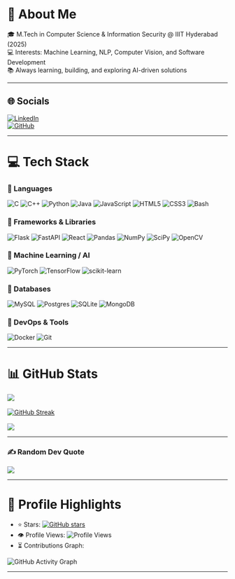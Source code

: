 # 💫 About Me  
🎓 M.Tech in Computer Science & Information Security @ IIIT Hyderabad (2025)  
💻 Interests: Machine Learning, NLP, Computer Vision, and Software Development  
📚 Always learning, building, and exploring AI-driven solutions  

---

## 🌐 Socials  
[![LinkedIn](https://img.shields.io/badge/LinkedIn-%230077B5.svg?logo=linkedin&logoColor=white)](https://www.linkedin.com/in/shiva-s369/)  
[![GitHub](https://img.shields.io/badge/GitHub-181717.svg?logo=github&logoColor=white)](https://github.com/ss-369)  

---

# 💻 Tech Stack  

### 🔹 Languages  
![C](https://img.shields.io/badge/c-%2300599C.svg?style=for-the-badge&logo=c&logoColor=white) ![C++](https://img.shields.io/badge/c++-%2300599C.svg?style=for-the-badge&logo=c%2B%2B&logoColor=white) ![Python](https://img.shields.io/badge/python-3670A0?style=for-the-badge&logo=python&logoColor=ffdd54) ![Java](https://img.shields.io/badge/java-%23ED8B00.svg?style=for-the-badge&logo=java&logoColor=white) ![JavaScript](https://img.shields.io/badge/javascript-%23323330.svg?style=for-the-badge&logo=javascript&logoColor=%23F7DF1E) ![HTML5](https://img.shields.io/badge/html5-%23E34F26.svg?style=for-the-badge&logo=html5&logoColor=white) ![CSS3](https://img.shields.io/badge/css3-%231572B6.svg?style=for-the-badge&logo=css3&logoColor=white) ![Bash](https://img.shields.io/badge/bash-%23121011.svg?style=for-the-badge&logo=gnu-bash&logoColor=white)  

### 🔹 Frameworks & Libraries  
![Flask](https://img.shields.io/badge/flask-%23000.svg?style=for-the-badge&logo=flask&logoColor=white) ![FastAPI](https://img.shields.io/badge/FastAPI-005571?style=for-the-badge&logo=fastapi) ![React](https://img.shields.io/badge/react-%2320232a.svg?style=for-the-badge&logo=react&logoColor=%2361DAFB) ![Pandas](https://img.shields.io/badge/pandas-%23150458.svg?style=for-the-badge&logo=pandas&logoColor=white) ![NumPy](https://img.shields.io/badge/numpy-%23013243.svg?style=for-the-badge&logo=numpy&logoColor=white) ![SciPy](https://img.shields.io/badge/SciPy-%230C55A5.svg?style=for-the-badge&logo=scipy&logoColor=white) ![OpenCV](https://img.shields.io/badge/opencv-%23white.svg?style=for-the-badge&logo=opencv&logoColor=black)  

### 🔹 Machine Learning / AI  
![PyTorch](https://img.shields.io/badge/PyTorch-%23EE4C2C.svg?style=for-the-badge&logo=PyTorch&logoColor=white) ![TensorFlow](https://img.shields.io/badge/TensorFlow-%23FF6F00.svg?style=for-the-badge&logo=TensorFlow&logoColor=white) ![scikit-learn](https://img.shields.io/badge/scikit--learn-%23F7931E.svg?style=for-the-badge&logo=scikit-learn&logoColor=white)  

### 🔹 Databases  
![MySQL](https://img.shields.io/badge/mysql-%2300f.svg?style=for-the-badge&logo=mysql&logoColor=white) ![Postgres](https://img.shields.io/badge/postgres-%23316192.svg?style=for-the-badge&logo=postgresql&logoColor=white) ![SQLite](https://img.shields.io/badge/sqlite-%2307405e.svg?style=for-the-badge&logo=sqlite&logoColor=white) ![MongoDB](https://img.shields.io/badge/MongoDB-%234ea94b.svg?style=for-the-badge&logo=mongodb&logoColor=white)  

### 🔹 DevOps & Tools  
![Docker](https://img.shields.io/badge/docker-%230db7ed.svg?style=for-the-badge&logo=docker&logoColor=white) ![Git](https://img.shields.io/badge/git-%23F05033.svg?style=for-the-badge&logo=git&logoColor=white)  

---

# 📊 GitHub Stats  
![](https://github-readme-stats.vercel.app/api?username=ss-369&theme=radical&hide_border=true&include_all_commits=true&count_private=false)<br/>  
[![GitHub Streak](https://streak-stats.demolab.com?user=ss-369&theme=radical&hide_border=true)](https://git.io/streak-stats)<br/>  
![](https://github-readme-stats.vercel.app/api/top-langs/?username=ss-369&theme=radical&hide_border=true&include_all_commits=true&count_private=false&layout=compact)  

---

### ✍️ Random Dev Quote  
![](https://quotes-github-readme.vercel.app/api?type=horizontal&theme=radical)  

---

# 🌟 Profile Highlights  
- ⭐ Stars: [![GitHub stars](https://img.shields.io/github/stars/ss-369?style=social)](https://github.com/ss-369?tab=repositories)  
- 👁️ Profile Views: ![Profile Views](https://komarev.com/ghpvc/?username=ss-369&label=Profile%20Views&color=blue&style=flat)  
- ⏳ Contributions Graph:  

![GitHub Activity Graph](https://github-readme-activity-graph.vercel.app/graph?username=ss-369&theme=radical)  

---

